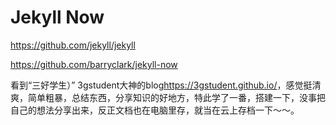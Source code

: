 # Jekyll Now

https://github.com/jekyll/jekyll

https://github.com/barryclark/jekyll-now



看到“三好学生）” 3gstudent大神的blog<https://3gstudent.github.io/>，感觉挺清爽，简单粗暴，总结东西，分享知识的好地方，特此学了一番，搭建一下，没事把自己的想法分享出来，反正文档也在电脑里存，就当在云上存档一下～～。
